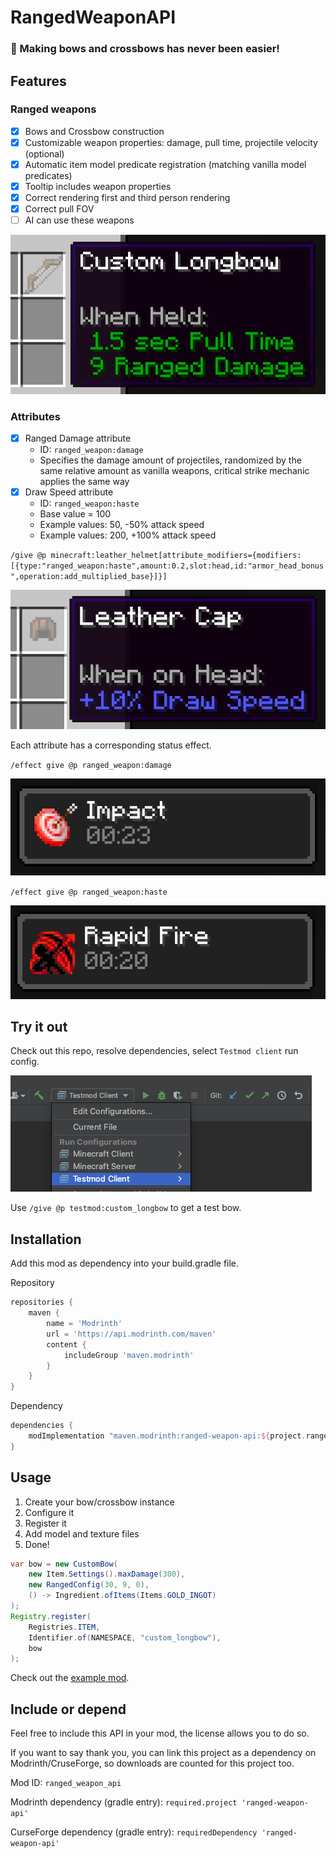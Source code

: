 # RangedWeaponAPI

### 🏹 Making bows and crossbows has never been easier!

## Features

### Ranged weapons
- [x] Bows and Crossbow construction
- [x] Customizable weapon properties: damage, pull time, projectile velocity (optional)
- [x] Automatic item model predicate registration (matching vanilla model predicates)
- [x] Tooltip includes weapon properties
- [x] Correct rendering first and third person rendering
- [x] Correct pull FOV
- [ ] AI can use these weapons

![Example](.github/custom_longbow.png)

### Attributes

- [x] Ranged Damage attribute
  - ID: `ranged_weapon:damage`
  - Specifies the damage amount of projectiles, randomized by the same relative amount as vanilla weapons, critical strike mechanic applies the same way
- [x] Draw Speed attribute 
  - ID: `ranged_weapon:haste`
  - Base value = 100
  - Example values: 50, -50% attack speed 
  - Example values: 200, +100% attack speed

`/give @p minecraft:leather_helmet[attribute_modifiers={modifiers:[{type:"ranged_weapon:haste",amount:0.2,slot:head,id:"armor_head_bonus",operation:add_multiplied_base}]}]`

![attribute_haste.png](.github/attribute_haste.png)

Each attribute has a corresponding status effect.

`/effect give @p ranged_weapon:damage`

![status_effect_damage.png](.github/status_effect_damage.png)

`/effect give @p ranged_weapon:haste`

![status_effect_haste.png](.github/status_effect_haste.png)

## Try it out

Check out this repo, resolve dependencies, select `Testmod client` run config.

![Run config](.github/testmod_config.png)

Use `/give @p testmod:custom_longbow` to get a test bow.

## Installation

Add this mod as dependency into your build.gradle file.

Repository
```groovy
repositories {
    maven {
        name = 'Modrinth'
        url = 'https://api.modrinth.com/maven'
        content {
            includeGroup 'maven.modrinth'
        }
    }
}
```

Dependency
```groovy
dependencies {
    modImplementation "maven.modrinth:ranged-weapon-api:${project.ranged_weapon_api_version}"
}
```

## Usage

1. Create your bow/crossbow instance
2. Configure it
3. Register it
4. Add model and texture files
5. Done!

```java
var bow = new CustomBow(
    new Item.Settings().maxDamage(300),
    new RangedConfig(30, 9, 0),
    () -> Ingredient.ofItems(Items.GOLD_INGOT)
);
Registry.register(
    Registries.ITEM,
    Identifier.of(NAMESPACE, "custom_longbow"), 
    bow
);
```

Check out the [example mod](src/testmod/java/net/testmod/TestMod.java).

## Include or depend

Feel free to include this API in your mod, the license allows you to do so.

If you want to say thank you, you can link this project as a dependency on Modrinth/CruseForge, so downloads are counted for this project too.

Mod ID: `ranged_weapon_api`

Modrinth dependency (gradle entry): `required.project 'ranged-weapon-api'`

CurseForge dependency (gradle entry): `requiredDependency 'ranged-weapon-api'`